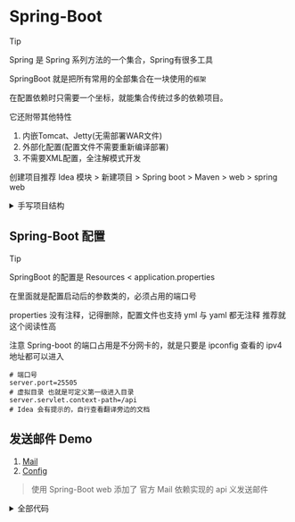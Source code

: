 # Spring-Boot

> [!TIP]
> Spring 是 Spring 系列方法的一个集合，Spring有很多工具
> 
> SpringBoot 就是把所有常用的全部集合在一块使用的`框架`

在配置依赖时只需要一个坐标，就能集合传统过多的依赖项目。

它还附带其他特性

1. 内嵌Tomcat、Jetty(无需部署WAR文件)
2. 外部化配置(配置文件不需要重新编译部署)
3. 不需要XML配置，全注解模式开发

创建项目推荐 Idea 模块 > 新建项目 > Spring boot > Maven > web > spring web

<details>
   <summary>手写项目结构</summary>

> 依赖相关

```xml
<!-- 手动创建需要的依赖 -->
<project>
    <!-- 父级依赖，用于管理起步依赖的版本 -->
    <parent>
        <groupId>org.springframework.boot</groupId>
        <artifactId>spring-boot-starter-parent</artifactId>
        <version>3.4.1</version>
    </parent>
    
    <dependencies>
        <!--   依赖复制到这里     -->
        <dependency>
            <groupId>org.junit.jupiter</groupId>
            <artifactId>junit-jupiter</artifactId>
            <version>5.11.4</version>
        </dependency>

        <dependency>
            <groupId>org.springframework.boot</groupId>
            <artifactId>spring-boot-starter-web</artifactId>
        </dependency>

        <dependency>
            <groupId>org.springframework.boot</groupId>
            <artifactId>spring-boot-starter-test</artifactId>
        </dependency>

    </dependencies>

    <build>
        <plugins>
            <plugin>
                <groupId>org.opoo.maven</groupId>
                <artifactId>tomcat9-maven-plugin</artifactId>
                <version>3.0.0</version>
            </plugin>
            <plugin>
                <groupId>org.springframework.boot</groupId>
                <artifactId>spring-boot-maven-plugin</artifactId>
            </plugin>
        </plugins>
    </build>
</project>
```

入口文件
 
```java
@SpringBootApplication
@ComponentScan("com")//指定扫描 Bean 路径 
// @SpringBootApplication(scanBasePackages = "") 这种也可以指定
public class springConfiguration {
    //这里就是整个程序的入口函数
    public static void main(String[] args) {
        //启动 Spring
        SpringApplication.run(springConfiguration.class, args);
    }
}

```

controller

```java
//@Controller /* Context的注解 这个是控制器的 返回的都是视图 */
@RestController /* 这个是 API 控制器，返回的就是指定数据了 */
public class defaultController {
    /* ~=Router() localhost:8080/Home */
    @RequestMapping("/Home")
    public String Home() {
        return "Home";
    }
}
```

Resources:

1. static:静态资源文件夹
2. templates:模板文件夹
3. application.properties : 配置文件

</details>

## Spring-Boot 配置

> [!TIP]
> SpringBoot 的配置是 Resources < application.properties

在里面就是配置启动后的参数类的，必须占用的端口号

properties 没有注释，记得删除，配置文件也支持 yml 与 yaml 都无注释 推荐就这个阅读性高

注意 Spring-boot 的端口占用是不分网卡的，就是只要是 ipconfig 查看的 ipv4 地址都可以进入

```properties
# 端口号
server.port=25505
# 虚拟目录 也就是可定义第一级进入目录
server.servlet.context-path=/api
# Idea 会有提示的，自行查看翻译旁边的文档
```

## 发送邮件 Demo

1. [Mail](https://www.baeldung.com/spring-email)
2. [Config](https://docs.spring.io/spring-boot/reference/io/email.html)

> 使用 Spring-Boot web 添加了 官方 Mail 依赖实现的 api 义发送邮件 

<details>
    <summary> 全部代码 </summary>

### 完整依赖

> Spring-boot web 相关的自行加上去，这里这是额外添加内容

```xml
<dependencies>
    <!-- 邮箱发送类 -->
    <dependency>
        <groupId>org.springframework.boot</groupId>
        <artifactId>spring-boot-starter-mail</artifactId>
        <version>3.4.1</version>
    </dependency>

</dependencies>
```

### 入口配置

```java
/*! com.name.config */
@SpringBootApplication
@ComponentScan("com")
@PropertySource("classpath:Mail.properties")
public class springConfiguration {
    public static void main(String[] args) {
        SpringApplication.run(springConfiguration.class, args);

    }
}
```

### 配置文件

> resources 目录下！
> 
> 1. META-INF ：对配置键 alt + a 定义配置键，声明类型等
> 2. static : 静态文件
> 3. templates : 模板文件

```properties
# application
server.port=25505
server.servlet.context-path=/api

# Mail | Code : 授权码
email.User=sulley-naer@qq.com
email.code=fobuedxbkrbnhjfb
email.step=smtp.qq.com
email.port=465
```

### API 控制器

```java
/* ! com.name.controller < */
@RestController
public class defaultController {
    
    //发送邮箱工具类
    private final Mail mail;

    public defaultController(Mail mail) {
        this.mail = mail;
    }
    
    //测试连接使用 /api/hello
    @RequestMapping("/hello")
    public String hello() {
        return "hello world";
    }
    
    // api/sendMail
    @RequestMapping("/sendMail")
    public String mail(String to, String title, String content) {
        return mail.send(to, title, content)?"已发送":"发送异常";
    }
}
```

### 邮箱工具类

实现方法抽象类

```java
/*! com.name.utils */

public abstract class email {

    public boolean send(String to, String title, String context, String user, String code, String step, int port) {
        JavaMailSenderImpl mailSender = new JavaMailSenderImpl();

        //邮箱的地址：step 特殊IP地址
        mailSender.setHost(step);
        mailSender.setPort(port);
        //登录密钥等
        mailSender.setUsername(user);
        mailSender.setPassword(code);
        mailSender.setDefaultEncoding("UTF-8");

        //特殊选项 QQ 邮箱启用了 SMTP 与 POP3 | SMTP = 认证 + SSL
        Properties props = mailSender.getJavaMailProperties();

        // 启用认证
        props.put("mail.smtp.auth", "true");
        // 启用 SSL
        props.put("mail.smtp.ssl.enable", "true");
        // 打开调试日志（可选）
        props.put("mail.debug", "false");
        //开启 SMTP
        props.put("mail.transport.protocol", "smtp");

        try {
            mailSender.testConnection();
        } catch (MessagingException e) {
            return false;
        }

        //?有兴趣自行开多线程
        SimpleMailMessage message = new SimpleMailMessage();
        message.setFrom(user);
        message.setTo(to);
        message.setSubject(title);
        message.setText(context);
        mailSender.send(message);
        return true;
    }
}
```

> [!TIP]
> 基层实现类 Spring 这样写，我们需要配置文件来解耦，通过配置文件引入值。

```java
/*! con.name.utils.Impl */
@Component
public class Mail extends email {
    /*
     * 官方有 Properties 邮箱提示
     * 反正都需要开一个bean来获取
     * 我单开配置文件来使用自定义
     * 它的不能导入配置时自动注入
     * 即使 Spring 也要拿取设置
     */
    @Value("${email.User}")
    String user;
    @Value("${email.code}")
    String code;
    @Value("${email.step}")
    String step;
    @Value("${email.port}")
    int port;

    public boolean send(String to,String title,String msg) {
        //?这里实现类只负责拿取配置的值，调用父类开启发送事件
        return super.send(to,title, msg, user, code, step, port);
    }
}
```

</details>
